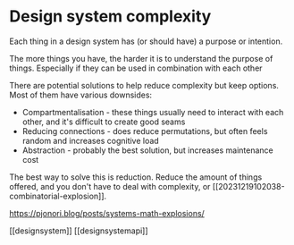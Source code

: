 # Design system complexity

Each thing in a design system has (or should have) a purpose or intention.

The more things you have, the harder it is to understand the purpose of things. Especially if they can be used in combination with each other

There are potential solutions to help reduce complexity but keep options. Most of them have various downsides:
- Compartmentalisation - these things usually need to interact with each other, and it's difficult to create good seams
- Reducing connections - does reduce permutations, but often feels random and increases cognitive load
- Abstraction - probably the best solution, but increases maintenance cost

The best way to solve this is reduction. Reduce the amount of things offered, and you don't have to deal with complexity, or [[20231219102038-combinatorial-explosion]].

https://pjonori.blog/posts/systems-math-explosions/

[[designsystem]]
[[designsystemapi]]